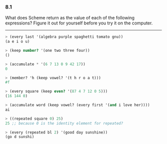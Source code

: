 ### 8.1

What does Scheme return as the value of each of the following expressions? Figure it out for yourself before you try it on the computer.

***

~~~ scheme
> (every last '(algebra purple spaghetti tomato gnu))
(a e i o u)

> (keep number? '(one two three four))
()

> (accumulate * '(6 7 13 0 9 42 17))
0

> (member? 'h (keep vowel? '(t h r o a t)))
#f

> (every square (keep even? '(87 4 7 12 0 5)))
(16 144 0)

> (accumulate word (keep vowel? (every first '(and i love her))))
ai

> ((repeated square 0) 25)
25 ;; because 0 is the identity element for repeated?

> (every (repeated bl 2) '(good day sunshine))
(go d sunshi)
~~~